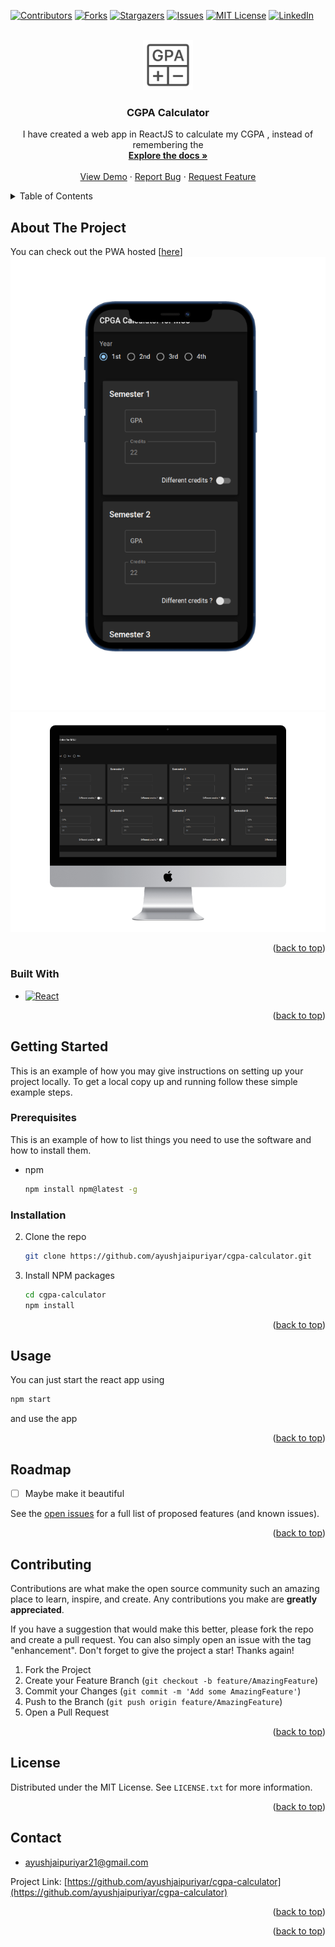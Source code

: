 <div id="top"></div>
<!--
*** Thanks for checking out the Best-README-Template. If you have a suggestion
*** that would make this better, please fork the repo and create a pull request
*** or simply open an issue with the tag "enhancement".
*** Don't forget to give the project a star!
*** Thanks again! Now go create something AMAZING! :D
-->

<!-- PROJECT SHIELDS -->
<!--
*** I'm using markdown "reference style" links for readability.
*** Reference links are enclosed in brackets [ ] instead of parentheses ( ).
*** See the bottom of this document for the declaration of the reference variables
*** for contributors-url, forks-url, etc. This is an optional, concise syntax you may use.
*** https://www.markdownguide.org/basic-syntax/#reference-style-links
-->

[![Contributors][contributors-shield]][contributors-url]
[![Forks][forks-shield]][forks-url]
[![Stargazers][stars-shield]][stars-url]
[![Issues][issues-shield]][issues-url]
[![MIT License][license-shield]][license-url]
[![LinkedIn][linkedin-shield]][linkedin-url]

<!-- PROJECT LOGO -->
<br />
<div align="center">
  <a href="https://github.com/ayushjaipuriyar/cgpa-calculator">
    <img src="images/logo.png" alt="Logo" width="80" height="80">
  </a>

<h3 align="center">CGPA Calculator</h3>

  <p align="center">
  I have created a web app in ReactJS to calculate my CGPA , instead of remembering the 
    <br />
    <a href="https://github.com/ayushjaipuriyar/cgpa-calculator"><strong>Explore the docs »</strong></a>
    <br />
    <br />
    <a href="https://github.com/ayushjaipuriyar/cgpa-calculator">View Demo</a>
    ·
    <a href="https://github.com/ayushjaipuriyar/cgpa-calculator/issues">Report Bug</a>
    ·
    <a href="https://github.com/ayushjaipuriyar/cgpa-calculator/issues">Request Feature</a>
  </p>
</div>

<!-- TABLE OF CONTENTS -->
<details>
  <summary>Table of Contents</summary>
  <ol>
    <li>
      <a href="#about-the-project">About The Project</a>
      <ul>
        <li><a href="#built-with">Built With</a></li>
      </ul>
    </li>
    <li>
      <a href="#getting-started">Getting Started</a>
      <ul>
        <li><a href="#prerequisites">Prerequisites</a></li>
        <li><a href="#installation">Installation</a></li>
      </ul>
    </li>
    <li><a href="#usage">Usage</a></li>
    <li><a href="#roadmap">Roadmap</a></li>
    <li><a href="#contributing">Contributing</a></li>
    <li><a href="#license">License</a></li>
    <li><a href="#contact">Contact</a></li>
    <li><a href="#acknowledgments">Acknowledgments</a></li>
  </ol>
</details>

<!-- ABOUT THE PROJECT -->

## About The Project

You can check out the PWA hosted [[here](https://luminous-cannoli-eafaba.netlify.app/)]
![Product Name Screen Shot][product-screenshot]
![Product Name Screen Shot][product-screenshot-web]

<p align="right">(<a href="#top">back to top</a>)</p>

### Built With

- [![React][react.js]][react-url]

<p align="right">(<a href="#top">back to top</a>)</p>

<!-- GETTING STARTED -->

## Getting Started

This is an example of how you may give instructions on setting up your project locally.
To get a local copy up and running follow these simple example steps.

### Prerequisites

This is an example of how to list things you need to use the software and how to install them.

- npm
  ```sh
  npm install npm@latest -g
  ```

### Installation

2. Clone the repo
   ```sh
   git clone https://github.com/ayushjaipuriyar/cgpa-calculator.git
   ```
3. Install NPM packages
   ```sh
   cd cgpa-calculator
   npm install
   ```

<p align="right">(<a href="#top">back to top</a>)</p>

<!-- USAGE EXAMPLES -->

## Usage

You can just start the react app using

```sh
npm start
```

and use the app

<p align="right">(<a href="#top">back to top</a>)</p>

<!-- ROADMAP -->

## Roadmap

- [ ] Maybe make it beautiful

See the [open issues](https://github.com/ayushjaipuriyar/cgpa-calculator/issues) for a full list of proposed features (and known issues).

<p align="right">(<a href="#top">back to top</a>)</p>

<!-- CONTRIBUTING -->

## Contributing

Contributions are what make the open source community such an amazing place to learn, inspire, and create. Any contributions you make are **greatly appreciated**.

If you have a suggestion that would make this better, please fork the repo and create a pull request. You can also simply open an issue with the tag "enhancement".
Don't forget to give the project a star! Thanks again!

1. Fork the Project
2. Create your Feature Branch (`git checkout -b feature/AmazingFeature`)
3. Commit your Changes (`git commit -m 'Add some AmazingFeature'`)
4. Push to the Branch (`git push origin feature/AmazingFeature`)
5. Open a Pull Request

<p align="right">(<a href="#top">back to top</a>)</p>

<!-- LICENSE -->

## License

Distributed under the MIT License. See `LICENSE.txt` for more information.

<p align="right">(<a href="#top">back to top</a>)</p>

<!-- CONTACT -->

## Contact

- ayushjaipuriyar21@gmail.com

Project Link: [https://github.com/ayushjaipuriyar/cgpa-calculator](https://github.com/ayushjaipuriyar/cgpa-calculator)

<p align="right">(<a href="#top">back to top</a>)</p>

<!-- ACKNOWLEDGMENTS -->

<p align="right">(<a href="#top">back to top</a>)</p>

<!-- MARKDOWN LINKS & IMAGES -->
<!-- https://www.markdownguide.org/basic-syntax/#reference-style-links -->

[contributors-shield]: https://img.shields.io/github/contributors/ayushjaipuriyar/cgpa-calculator.svg?style=for-the-badge
[contributors-url]: https://github.com/ayushjaipuriyar/cgpa-calculator/graphs/contributors
[forks-shield]: https://img.shields.io/github/forks/ayushjaipuriyar/cgpa-calculator.svg?style=for-the-badge
[forks-url]: https://github.com/ayushjaipuriyar/cgpa-calculator/network/members
[stars-shield]: https://img.shields.io/github/stars/ayushjaipuriyar/cgpa-calculator.svg?style=for-the-badge
[stars-url]: https://github.com/ayushjaipuriyar/cgpa-calculator/stargazers
[issues-shield]: https://img.shields.io/github/issues/ayushjaipuriyar/cgpa-calculator.svg?style=for-the-badge
[issues-url]: https://github.com/ayushjaipuriyar/cgpa-calculator/issues
[license-shield]: https://img.shields.io/github/license/ayushjaipuriyar/cgpa-calculator.svg?style=for-the-badge
[license-url]: https://github.com/ayushjaipuriyar/cgpa-calculator/blob/master/LICENSE.txt
[linkedin-shield]: https://img.shields.io/badge/-LinkedIn-black.svg?style=for-the-badge&logo=linkedin&colorB=555
[linkedin-url]: https://linkedin.com/in/ayushjaipuriyar
[product-screenshot]: images/screenshot.png
[product-screenshot-web]: images/screenshot-web.png
[react.js]: https://img.shields.io/badge/React-20232A?style=for-the-badge&logo=react&logoColor=61DAFB
[react-url]: https://reactjs.org/
